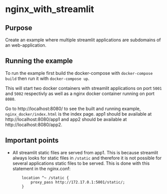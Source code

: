 # nginx_with_streamlit

## Purpose

Create an example where multiple streamlit applications are subdomains of an web-application.

## Running the example

To run the example first build the docker-compose with  ``docker-compose build`` then run it with ``docker-compose up``.

This will start two docker containers with streamlit applications on port `5001` and `5002` respectivly as well as a nginx docker container running on port `8080`.

Go to http://localhost:8080/ to see the built and running example, `nginx_docker/index.html` is the index page. app1 should be available at http://localhost:8080/app1 and app2 should be available at http://localhost:8080/app2.

## Important points

- All streamlit static files are served from app1. This is because streamlit always looks for static files in `/static` and therefore it is not possible for several applications static files to be served. This is done with this statement in the nginx.conf:

    ```
        location ^~ /static {
            proxy_pass http://172.17.0.1:5001/static/;
        }
    ```
